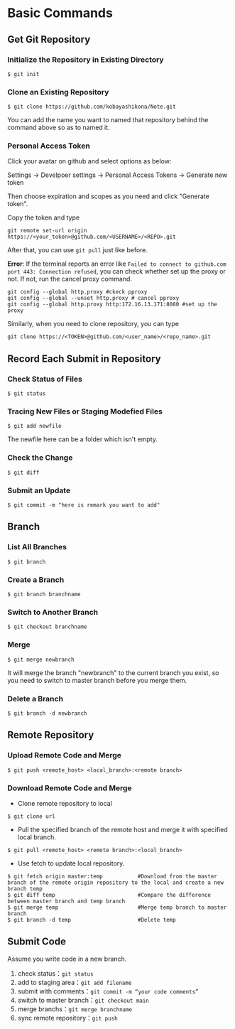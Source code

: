 # Basic Commands

## Get Git Repository

### Initialize the Repository in Existing Directory

```
$ git init
```

### Clone an Existing Repository

```
$ git clone https://github.com/kobayashikona/Note.git
```

You can add the name you want to named that repository behind the command above so as to named it.

### Personal Access Token

Click your avatar on github and select options as below:

Settings -> Develpoer settings -> Personal Access Tokens -> Generate new token

Then choose expiration and scopes as you need and click "Generate token".

Copy the token and type
```
git remote set-url origin  https://<your_token>@github.com/<USERNAME>/<REPO>.git
```

After that, you can use `git pull` just like before.

**Error**: If the terminal reports an error like `Failed to connect to github.com port 443: Connection refused`, you can check whether set up the proxy or not. If not, run the cancel proxy command.
```
git config --global http.proxy #ckeck pproxy
git config --global --unset http.proxy # cancel pproxy
git config --global http.proxy http:172.16.13.171:8080 #set up the proxy
```

Similarly, when you need to clone repository, you can type
```
git clone https://<TOKEN>@github.com/<user_name>/<repo_name>.git
``` 

## Record Each Submit in Repository

### Check Status of Files

```
$ git status
```

### Tracing New Files or Staging Modefied Files

```
$ git add newfile
```

The newfile here can be a folder which isn't empty.

### Check the Change

```
$ git diff
```

### Submit an Update

```
$ git commit -m "here is remark you want to add"
```

## Branch

### List All Branches

```
$ git branch
```

### Create a Branch

```
$ git branch branchname
```

### Switch to Another Branch

```
$ git checkout branchname
```

### Merge

```
$ git merge newbranch
```
It will merge the branch "newbranch" to the current branch you exist, so you need to switch to master branch before you merge them.

### Delete a Branch
```
$ git branch -d newbranch
```

## Remote Repository

### Upload Remote Code and Merge

```
$ git push <remote_host> <local_branch>:<remote branch>
```

### Download Remote Code and Merge
- Clone remote repository to local
```
$ git clone url
```
- Pull the specified branch of the remote host and merge it with specified local branch.
```
$ git pull <remote_host> <remote branch>:<local_branch>
```
- Use fetch to update local repository.
```
$ git fetch origin master:temp           #Download from the master branch of the remote origin repository to the local and create a new branch temp
$ git diff temp                          #Compare the difference between master branch and temp branch
$ git merge temp                         #Merge temp branch to master branch
$ git branch -d temp                     #Delete temp
```

## Submit Code

Assume you write code in a new branch.

1. check status：`git status`
2. add to staging area：`git add filename`
3. submit with comments：`git commit -m “your code comments”`
4. switch to master branch：`git checkout main`
5. merge branchs：`git merge branchname`
6. sync remote repository：`git push`